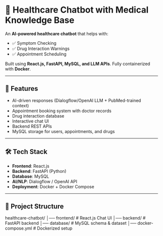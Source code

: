 # 🏥 Healthcare Chatbot with Medical Knowledge Base



An **AI-powered healthcare chatbot** that helps with:
- ✅ Symptom Checking  
- ✅ Drug Interaction Warnings  
- ✅ Appointment Scheduling  

Built using **React.js, FastAPI, MySQL, and LLM APIs**. Fully containerized with **Docker**.

---

## 🚀 Features
- AI-driven responses (Dialogflow/OpenAI LLM + PubMed-trained context)
- Appointment booking system with doctor records
- Drug interaction database
- Interactive chat UI
- Backend REST APIs
- MySQL storage for users, appointments, and drugs

---

## 🛠️ Tech Stack
- **Frontend**: React.js
- **Backend**: FastAPI (Python)
- **Database**: MySQL
- **AI/NLP**: Dialogflow / OpenAI API
- **Deployment**: Docker + Docker Compose

---

## 📂 Project Structure
healthcare-chatbot/
│── frontend/ # React.js Chat UI
│── backend/ # FastAPI backend
│── database/ # MySQL schema & dataset
│── docker-compose.yml # Dockerized setup
